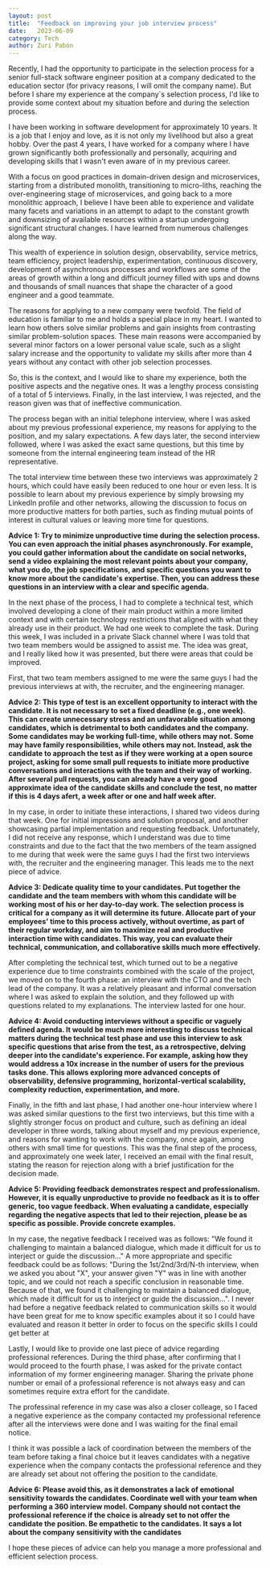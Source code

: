 ```yaml
---
layout: post
title:  "Feedback on improving your job interview process"
date:   2023-06-09
category: Tech
author: Zuri Pabón
---
```


Recently, I had the opportunity to participate in the selection process for a senior full-stack software engineer position at a company dedicated to the education sector (for privacy reasons, I will omit the company name). But before I share my experience at the company´s selection process, I'd like to provide some context about my situation before and during the selection process.

I have been working in software development for approximately 10 years. It is a job that I enjoy and love, as it is not only my livelihood but also a great hobby. Over the past 4 years, I have worked for a company where I have grown significantly both professionally and personally, acquiring and developing skills that I wasn't even aware of in my previous career.

With a focus on good practices in domain-driven design and microservices, starting from a distributed monolith, transitioning to micro-liths, reaching the over-engineering stage of microservices, and going back to a more monolithic approach, I believe I have been able to experience and validate many facets and variations in an attempt to adapt to the constant growth and downsizing of available resources within a startup undergoing significant structural changes. I have learned from numerous challenges along the way. 

This wealth of experience in solution design, observability, service metrics, team efficiency, project leadership, experimentation, continuous discovery, development of asynchronous processes and workflows are some of the areas of growth within a long and difficult journey filled with ups and downs and thousands of small nuances that shape the character of a good engineer and a good teammate.

The reasons for applying to a new company were twofold. The field of education is familiar to me and holds a special place in my heart. I wanted to learn how others solve similar problems and gain insights from contrasting similar problem-solution spaces. These main reasons were accompanied by several minor factors on a lower personal value scale, such as a slight salary increase and the opportunity to validate my skills after more than 4 years without any contact with other job selection processes.

So, this is the context, and I would like to share my experience, both the positive aspects and the negative ones. It was a lengthy process consisting of a total of 5 interviews. Finally, in the last interview, I was rejected, and the reason given was that of ineffective communication.

The process began with an initial telephone interview, where I was asked about my previous professional experience, my reasons for applying to the position, and my salary expectations. A few days later, the second interview followed, where I was asked the exact same questions, but this time by someone from the internal engineering team instead of the HR representative.

The total interview time between these two interviews was approximately 2 hours, which could have easily been reduced to one hour or even less. It is possible to learn about my previous experience by simply browsing my LinkedIn profile and other networks, allowing the discussion to focus on more productive matters for both parties, such as finding mutual points of interest in cultural values or leaving more time for questions.

**Advice 1: Try to minimize unproductive time during the selection process. You can even approach the initial phases asynchronously. For example, you could gather information about the candidate on social networks, send a video explaining the most relevant points about your company, what you do, the job specifications, and specific questions you want to know more about the candidate's expertise. Then, you can address these questions in an interview with a clear and specific agenda.**

In the next phase of the process, I had to complete a technical test, which involved developing a clone of their main product within a more limited context and with certain technology restrictions that aligned with what they already use in their product. We had one week to complete the task. During this week, I was included in a private Slack channel where I was told that two team members would be assigned to assist me. The idea was great, and I really liked how it was presented, but there were areas that could be improved.

First, that two team members assigned to me were the same guys I had the previous interviews at with, the recruiter, and the engineering manager. 

**Advice 2: This type of test is an excellent opportunity to interact with the candidate. It is not necessary to set a fixed deadline (e.g., one week). This can create unnecessary stress and an unfavorable situation among candidates, which is detrimental to both candidates and the company. Some candidates may be working full-time, while others may not. Some may have family responsibilities, while others may not. Instead, ask the candidate to approach the test as if they were working at a open source project, asking for some small pull requests to initiate more productive conversations and interactions with the team and their way of working. After several pull requests, you can already have a very good approximate idea of the candidate skills and conclude the test, no matter if this is 4 days afert, a week after or one and half week after.**

In my case, in order to initiate these interactions, I shared two videos during that week. One for initial impressions and solution proposal, and another showcasing partial implementation and requesting feedback. Unfortunately, I did not receive any response, which I understand was due to time constraints and due to the fact that the two members of the team assigned to me during that week were the same guys I had the first two interviews with, the recruiter and the engineering manager. This leads me to the next piece of advice.

**Advice 3: Dedicate quality time to your candidates. Put together the candidate and the team members with whom this candidate will be working most of his or her day-to-day work. The selection process is critical for a company as it will determine its future. Allocate part of your employees' time to this process actively, without overtime, as part of their regular workday, and aim to maximize real and productive interaction time with candidates. This way, you can evaluate their technical, communication, and collaborative skills much more effectively.**

After completing the technical test, which turned out to be a negative experience due to time constraints combined with the scale of the project, we moved on to the fourth phase: an interview with the CTO and the tech lead of the company. It was a relatively pleasant and informal conversation where I was asked to explain the solution, and they followed up with questions related to my explanations. The interview lasted for one hour.

**Advice 4: Avoid conducting interviews without a specific or vaguely defined agenda. It would be much more interesting to discuss technical matters during the technical test phase and use this interview to ask specific questions that arise from the test, as a retrospective, delving deeper into the candidate's experience. For example, asking how they would address a 10x increase in the number of users for the previous tasks done. This allows exploring more advanced concepts of observability, defensive programming, horizontal-vertical scalability, complexity reduction, experimentation, and more.**

Finally, in the fifth and last phase, I had another one-hour interview where I was asked similar questions to the first two interviews, but this time with a slightly stronger focus on product and culture, such as defining an ideal developer in three words, talking about myself and my previous experience, and reasons for wanting to work with the company, once again, among others with small time for questions. This was the final step of the process, and approximately one week later, I received an email with the final result, stating the reason for rejection along with a brief justification for the decision made.

**Advice 5: Providing feedback demonstrates respect and professionalism. However, it is equally unproductive to provide no feedback as it is to offer generic, too vague feedback. When evaluating a candidate, especially regarding the negative aspects that led to their rejection, please be as specific as possible. Provide concrete examples.**

In my case, the negative feedback I received was as follows: "We found it challenging to maintain a balanced dialogue, which made it difficult for us to interject or guide the discussion..." A more appropriate and specific feedback could be as follows: "During the 1st/2nd/3rd/N-th interview, when we asked you about "X", your answer given "Y" was in line with another topic, and we could not reach a specific conclusion in reasonable time. Because of that, we found it challenging to maintain a balanced dialogue, which made it difficult for us to interject or guide the discussion...". I never had before a negative feedback related to communication skills so it would have been great for me to know specific examples about it so I could have evaluated and reason it better in order to focus on the specific skills I could get better at 

Lastly, I would like to provide one last piece of advice regarding professional references. During the third phase, after confirming that I would proceed to the fourth phase, I was asked for the private contact information of my former engineering manager. Sharing the private phone number or email of a professional reference is not always easy and can sometimes require extra effort for the candidate. 

The professinal reference in my case was also a closer colleage, so I faced a negative experience as the company contacted my professional reference after all the interviews were done and I was waiting for the final email notice.

I think it was possible a lack of coordination between the members of the team before taking a final choice but it leaves candidates with a negative experience when the company contacts the professional reference and they are already set about not offering the position to the candidate.

**Advice 6: Please avoid this, as it demonstrates a lack of emotional sensitivity towards the candidates. Coordinate well with your team when performing a 360 interview model. Company should not contact the professional reference if the choice is already set to not offer the candidate the position. Be empathetic to the candidates. It says a lot about the company sensitivity with the candidates**

I hope these pieces of advice can help you manage a more professional and efficient selection process.